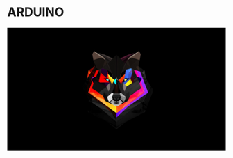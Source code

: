 # ARDUINO
![texto cualquiera por si no carga la imagen](https://github.com/jandrs300/ARDUINO/blob/master/Ejercicios/bluetooth/lobo.jpg)

